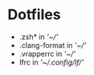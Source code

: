 # Dotfiles

- .zsh\* in *'~/'*
- .clang-format in *'~/'*
- .vrapperrc in *'~/'*
- lfrc in *'~/.config/lf/'*
